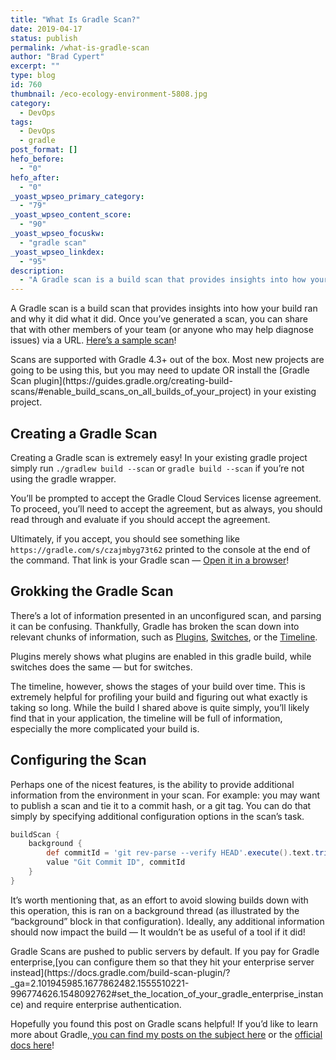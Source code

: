 ```yaml
---
title: "What Is Gradle Scan?"
date: 2019-04-17
status: publish
permalink: /what-is-gradle-scan
author: "Brad Cypert"
excerpt: ""
type: blog
id: 760
thumbnail: /eco-ecology-environment-5808.jpg
category:
  - DevOps
tags:
  - DevOps
  - gradle
post_format: []
hefo_before:
  - "0"
hefo_after:
  - "0"
_yoast_wpseo_primary_category:
  - "79"
_yoast_wpseo_content_score:
  - "90"
_yoast_wpseo_focuskw:
  - "gradle scan"
_yoast_wpseo_linkdex:
  - "95"
description:
  - "A Gradle scan is a build scan that provides insights into how your build ran and why it did what it did. Scans are shareable and configurable."
---
```




A Gradle scan is a build scan that provides insights into how your build ran and why it did what it did. Once you’ve generated a scan, you can share that with other members of your team (or anyone who may help diagnose issues) via a URL. [Here’s a sample scan](https://gradle.com/s/czajmbyg73t62)!

<HeadsUp title="Heads Up!">
  Scans are supported with Gradle 4.3+ out of the box. Most new projects are
  going to be using this, but you may need to update OR install the [Gradle Scan
  plugin](https://guides.gradle.org/creating-build-scans/#enable_build_scans_on_all_builds_of_your_project)
  in your existing project.
</HeadsUp>

## Creating a Gradle Scan

Creating a Gradle scan is extremely easy! In your existing gradle project simply run `./gradlew build --scan` or `gradle build --scan` if you’re not using the gradle wrapper.

You’ll be prompted to accept the Gradle Cloud Services license agreement. To proceed, you’ll need to accept the agreement, but as always, you should read through and evaluate if you should accept the agreement.

Ultimately, if you accept, you should see something like `https://gradle.com/s/czajmbyg73t62` printed to the console at the end of the command. That link is your Gradle scan — [Open it in a browser](https://gradle.com/s/czajmbyg73t62)!

## Grokking the Gradle Scan

There’s a lot of information presented in an unconfigured scan, and parsing it can be confusing. Thankfully, Gradle has broken the scan down into relevant chunks of information, such as [Plugins](https://scans.gradle.com/s/czajmbyg73t62/plugins), [Switches](https://scans.gradle.com/s/czajmbyg73t62/switches), or the [Timeline](https://scans.gradle.com/s/czajmbyg73t62/timeline).

Plugins merely shows what plugins are enabled in this gradle build, while switches does the same — but for switches.

The timeline, however, shows the stages of your build over time. This is extremely helpful for profiling your build and figuring out what exactly is taking so long. While the build I shared above is quite simply, you’ll likely find that in your application, the timeline will be full of information, especially the more complicated your build is.

## Configuring the Scan

Perhaps one of the nicest features, is the ability to provide additional information from the environment in your scan. For example: you may want to publish a scan and tie it to a commit hash, or a git tag. You can do that simply by specifying additional configuration options in the scan’s task.

```gradle
buildScan {
    background {
        def commitId = 'git rev-parse --verify HEAD'.execute().text.trim()
        value "Git Commit ID", commitId
    }
}
```

It’s worth mentioning that, as an effort to avoid slowing builds down with this operation, this is ran on a background thread (as illustrated by the “background” block in that configuration). Ideally, any additional information should now impact the build — It wouldn’t be as useful of a tool if it did!

<HeadsUp title="A Note for Gradle Enterprise Users">
  Gradle Scans are pushed to public servers by default. If you pay for Gradle
  enterprise,[you can configure them so that they hit your enterprise server
  instead](https://docs.gradle.com/build-scan-plugin/?_ga=2.101945985.1677862482.1555510221-996774626.1548092762#set_the_location_of_your_gradle_enterprise_instance)
  and require enterprise authentication.
</HeadsUp>

Hopefully you found this post on Gradle scans helpful! If you’d like to learn
more about Gradle,[ you can find my posts on the subject
here](/tags/gradle) or the [official docs
here](https://docs.gradle.org/current/userguide/userguide.html)!
